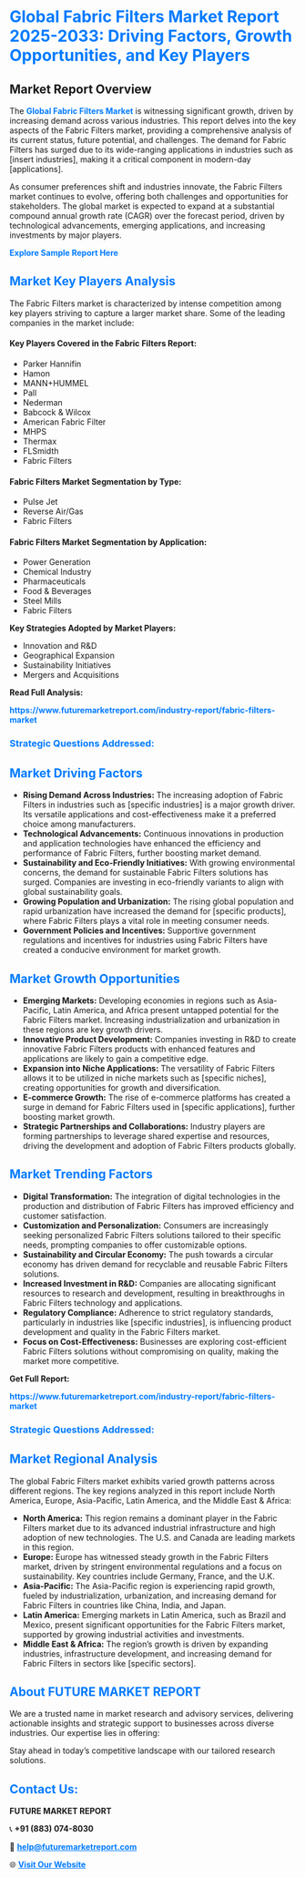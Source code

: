 <h1 style="color: #007BFF;">Global Fabric Filters Market Report 2025-2033: Driving Factors, Growth Opportunities, and Key Players</h1>

<section id="overview">
<h2>Market Report Overview</h2>
<p>The <a href="https://www.futuremarketreport.com/industry-report/fabric-filters-market" style="color: #007BFF; text-decoration: none;"><strong>Global Fabric Filters Market</strong></a> is witnessing significant growth, driven by increasing demand across various industries. This report delves into the key aspects of the Fabric Filters market, providing a comprehensive analysis of its current status, future potential, and challenges. The demand for Fabric Filters has surged due to its wide-ranging applications in industries such as [insert industries], making it a critical component in modern-day [applications].</p>
<p>As consumer preferences shift and industries innovate, the Fabric Filters market continues to evolve, offering both challenges and opportunities for stakeholders. The global market is expected to expand at a substantial compound annual growth rate (CAGR) over the forecast period, driven by technological advancements, emerging applications, and increasing investments by major players.</p>
</section>

<section id="overview">
<p><a href="https://www.futuremarketreport.com/request-sample/reportId=100209" style="color: #007BFF; text-decoration: none;"><strong>Explore Sample Report Here</strong></a></p>
</section>

<section id="key-players">
<h2 style="color: #007BFF;">Market Key Players Analysis</h2>
<p>The Fabric Filters market is characterized by intense competition among key players striving to capture a larger market share. Some of the leading companies in the market include:</p>
<h4>Key Players Covered in the Fabric Filters Report:</h4>
<ul><li>Parker Hannifin</li><li>Hamon</li><li>MANN+HUMMEL</li><li>Pall</li><li>Nederman</li><li>Babcock &amp; Wilcox</li><li>American Fabric Filter</li><li>MHPS</li><li>Thermax</li><li>FLSmidth</li><li>Fabric Filters</li></ul>
<h4>Fabric Filters Market Segmentation by Type:</h4>
<ul><li>Pulse Jet</li><li>Reverse Air/Gas</li><li>Fabric Filters</li></ul>

<h4>Fabric Filters Market Segmentation by Application:</h4>
<ul><li>Power Generation</li><li>Chemical Industry</li><li>Pharmaceuticals</li><li>Food &amp; Beverages</li><li>Steel Mills</li><li>Fabric Filters</li></ul>
<p><strong>Key Strategies Adopted by Market Players:</strong></p>
<ul>
<li>Innovation and R&D</li>
<li>Geographical Expansion</li>
<li>Sustainability Initiatives</li>
<li>Mergers and Acquisitions</li>
</ul>
</section>

<section>
<p><strong>Read Full Analysis: </strong></p><a href="https://www.futuremarketreport.com/industry-report/fabric-filters-market" style="color: #007BFF; text-decoration: none;"><strong>https://www.futuremarketreport.com/industry-report/fabric-filters-market</strong></a>
<h3 style="color: #007BFF;">Strategic Questions Addressed:</h3>
</section>

<section id="driving-factors">
<h2 style="color: #007BFF;">Market Driving Factors</h2>
<ul>
<li><strong>Rising Demand Across Industries:</strong> The increasing adoption of Fabric Filters in industries such as [specific industries] is a major growth driver. Its versatile applications and cost-effectiveness make it a preferred choice among manufacturers.</li>
<li><strong>Technological Advancements:</strong> Continuous innovations in production and application technologies have enhanced the efficiency and performance of Fabric Filters, further boosting market demand.</li>
<li><strong>Sustainability and Eco-Friendly Initiatives:</strong> With growing environmental concerns, the demand for sustainable Fabric Filters solutions has surged. Companies are investing in eco-friendly variants to align with global sustainability goals.</li>
<li><strong>Growing Population and Urbanization:</strong> The rising global population and rapid urbanization have increased the demand for [specific products], where Fabric Filters plays a vital role in meeting consumer needs.</li>
<li><strong>Government Policies and Incentives:</strong> Supportive government regulations and incentives for industries using Fabric Filters have created a conducive environment for market growth.</li>
</ul>
</section>

<section id="growth-opportunities">
<h2 style="color: #007BFF;">Market Growth Opportunities</h2>
<ul>
<li><strong>Emerging Markets:</strong> Developing economies in regions such as Asia-Pacific, Latin America, and Africa present untapped potential for the Fabric Filters market. Increasing industrialization and urbanization in these regions are key growth drivers.</li>
<li><strong>Innovative Product Development:</strong> Companies investing in R&D to create innovative Fabric Filters products with enhanced features and applications are likely to gain a competitive edge.</li>
<li><strong>Expansion into Niche Applications:</strong> The versatility of Fabric Filters allows it to be utilized in niche markets such as [specific niches], creating opportunities for growth and diversification.</li>
<li><strong>E-commerce Growth:</strong> The rise of e-commerce platforms has created a surge in demand for Fabric Filters used in [specific applications], further boosting market growth.</li>
<li><strong>Strategic Partnerships and Collaborations:</strong> Industry players are forming partnerships to leverage shared expertise and resources, driving the development and adoption of Fabric Filters products globally.</li>
</ul>
</section>

<section id="trending-factors">
<h2 style="color: #007BFF;">Market Trending Factors</h2>
<ul>
<li><strong>Digital Transformation:</strong> The integration of digital technologies in the production and distribution of Fabric Filters has improved efficiency and customer satisfaction.</li>
<li><strong>Customization and Personalization:</strong> Consumers are increasingly seeking personalized Fabric Filters solutions tailored to their specific needs, prompting companies to offer customizable options.</li>
<li><strong>Sustainability and Circular Economy:</strong> The push towards a circular economy has driven demand for recyclable and reusable Fabric Filters solutions.</li>
<li><strong>Increased Investment in R&D:</strong> Companies are allocating significant resources to research and development, resulting in breakthroughs in Fabric Filters technology and applications.</li>
<li><strong>Regulatory Compliance:</strong> Adherence to strict regulatory standards, particularly in industries like [specific industries], is influencing product development and quality in the Fabric Filters market.</li>
<li><strong>Focus on Cost-Effectiveness:</strong> Businesses are exploring cost-efficient Fabric Filters solutions without compromising on quality, making the market more competitive.</li>
</ul>
</section>

<section>
<p><strong>Get Full Report: </strong></p><a href="https://www.futuremarketreport.com/industry-report/fabric-filters-market" style="color: #007BFF; text-decoration: none;"><strong>https://www.futuremarketreport.com/industry-report/fabric-filters-market</strong></a>
<h3 style="color: #007BFF;">Strategic Questions Addressed:</h3>
</section>


<section id="regional-analysis">
<h2 style="color: #007BFF;">Market Regional Analysis</h2>
<p>The global Fabric Filters market exhibits varied growth patterns across different regions. The key regions analyzed in this report include North America, Europe, Asia-Pacific, Latin America, and the Middle East & Africa:</p>
<ul>
<li><strong>North America:</strong> This region remains a dominant player in the Fabric Filters market due to its advanced industrial infrastructure and high adoption of new technologies. The U.S. and Canada are leading markets in this region.</li>
<li><strong>Europe:</strong> Europe has witnessed steady growth in the Fabric Filters market, driven by stringent environmental regulations and a focus on sustainability. Key countries include Germany, France, and the U.K.</li>
<li><strong>Asia-Pacific:</strong> The Asia-Pacific region is experiencing rapid growth, fueled by industrialization, urbanization, and increasing demand for Fabric Filters in countries like China, India, and Japan.</li>
<li><strong>Latin America:</strong> Emerging markets in Latin America, such as Brazil and Mexico, present significant opportunities for the Fabric Filters market, supported by growing industrial activities and investments.</li>
<li><strong>Middle East & Africa:</strong> The region’s growth is driven by expanding industries, infrastructure development, and increasing demand for Fabric Filters in sectors like [specific sectors].</li>
</ul>
</section>

<footer>
<h2 style="color: #007BFF;">About FUTURE MARKET REPORT</h2>
<p>We are a trusted name in market research and advisory services, delivering actionable insights and strategic support to businesses across diverse industries. Our expertise lies in offering:</p>

<p>Stay ahead in today’s competitive landscape with our tailored research solutions.</p>

<h2 style="color: #007BFF;">Contact Us:</h2>
<p><strong>FUTURE MARKET REPORT</strong></p>
<p>📞 <strong>+91 (883) 074-8030</strong></p>
<p>📧 <strong><a href="mailto:help@futuremarketreport.com" style="color: #007BFF;">help@futuremarketreport.com</a></strong></p>
<p>🌐 <strong><a href="https://www.futuremarketreport.com/" style="color: #007BFF;">Visit Our Website</a></strong></p>
</footer>